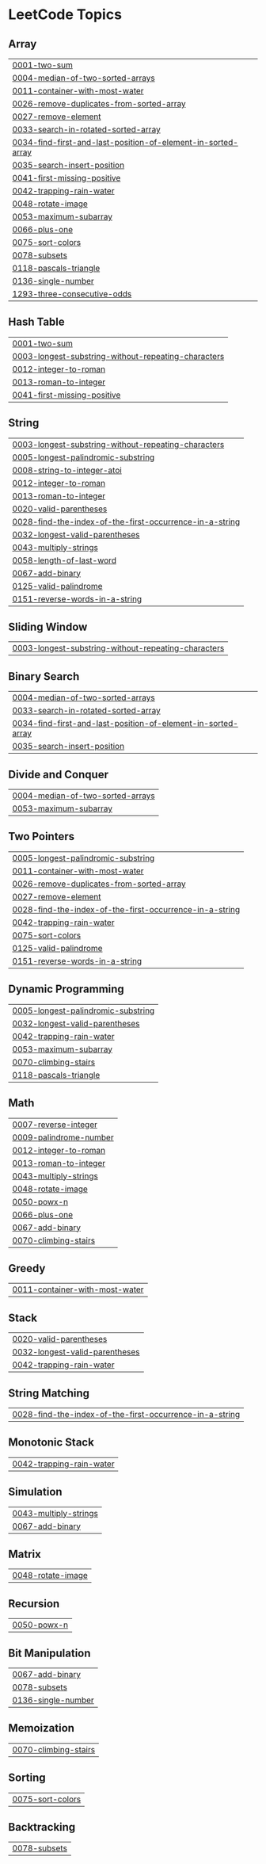 

<!---LeetCode Topics Start-->
# LeetCode Topics
## Array
|  |
| ------- |
| [0001-two-sum](https://github.com/solomon-2105/DSA/tree/master/0001-two-sum) |
| [0004-median-of-two-sorted-arrays](https://github.com/solomon-2105/DSA/tree/master/0004-median-of-two-sorted-arrays) |
| [0011-container-with-most-water](https://github.com/solomon-2105/DSA/tree/master/0011-container-with-most-water) |
| [0026-remove-duplicates-from-sorted-array](https://github.com/solomon-2105/DSA/tree/master/0026-remove-duplicates-from-sorted-array) |
| [0027-remove-element](https://github.com/solomon-2105/DSA/tree/master/0027-remove-element) |
| [0033-search-in-rotated-sorted-array](https://github.com/solomon-2105/DSA/tree/master/0033-search-in-rotated-sorted-array) |
| [0034-find-first-and-last-position-of-element-in-sorted-array](https://github.com/solomon-2105/DSA/tree/master/0034-find-first-and-last-position-of-element-in-sorted-array) |
| [0035-search-insert-position](https://github.com/solomon-2105/DSA/tree/master/0035-search-insert-position) |
| [0041-first-missing-positive](https://github.com/solomon-2105/DSA/tree/master/0041-first-missing-positive) |
| [0042-trapping-rain-water](https://github.com/solomon-2105/DSA/tree/master/0042-trapping-rain-water) |
| [0048-rotate-image](https://github.com/solomon-2105/DSA/tree/master/0048-rotate-image) |
| [0053-maximum-subarray](https://github.com/solomon-2105/DSA/tree/master/0053-maximum-subarray) |
| [0066-plus-one](https://github.com/solomon-2105/DSA/tree/master/0066-plus-one) |
| [0075-sort-colors](https://github.com/solomon-2105/DSA/tree/master/0075-sort-colors) |
| [0078-subsets](https://github.com/solomon-2105/DSA/tree/master/0078-subsets) |
| [0118-pascals-triangle](https://github.com/solomon-2105/DSA/tree/master/0118-pascals-triangle) |
| [0136-single-number](https://github.com/solomon-2105/DSA/tree/master/0136-single-number) |
| [1293-three-consecutive-odds](https://github.com/solomon-2105/DSA/tree/master/1293-three-consecutive-odds) |
## Hash Table
|  |
| ------- |
| [0001-two-sum](https://github.com/solomon-2105/DSA/tree/master/0001-two-sum) |
| [0003-longest-substring-without-repeating-characters](https://github.com/solomon-2105/DSA/tree/master/0003-longest-substring-without-repeating-characters) |
| [0012-integer-to-roman](https://github.com/solomon-2105/DSA/tree/master/0012-integer-to-roman) |
| [0013-roman-to-integer](https://github.com/solomon-2105/DSA/tree/master/0013-roman-to-integer) |
| [0041-first-missing-positive](https://github.com/solomon-2105/DSA/tree/master/0041-first-missing-positive) |
## String
|  |
| ------- |
| [0003-longest-substring-without-repeating-characters](https://github.com/solomon-2105/DSA/tree/master/0003-longest-substring-without-repeating-characters) |
| [0005-longest-palindromic-substring](https://github.com/solomon-2105/DSA/tree/master/0005-longest-palindromic-substring) |
| [0008-string-to-integer-atoi](https://github.com/solomon-2105/DSA/tree/master/0008-string-to-integer-atoi) |
| [0012-integer-to-roman](https://github.com/solomon-2105/DSA/tree/master/0012-integer-to-roman) |
| [0013-roman-to-integer](https://github.com/solomon-2105/DSA/tree/master/0013-roman-to-integer) |
| [0020-valid-parentheses](https://github.com/solomon-2105/DSA/tree/master/0020-valid-parentheses) |
| [0028-find-the-index-of-the-first-occurrence-in-a-string](https://github.com/solomon-2105/DSA/tree/master/0028-find-the-index-of-the-first-occurrence-in-a-string) |
| [0032-longest-valid-parentheses](https://github.com/solomon-2105/DSA/tree/master/0032-longest-valid-parentheses) |
| [0043-multiply-strings](https://github.com/solomon-2105/DSA/tree/master/0043-multiply-strings) |
| [0058-length-of-last-word](https://github.com/solomon-2105/DSA/tree/master/0058-length-of-last-word) |
| [0067-add-binary](https://github.com/solomon-2105/DSA/tree/master/0067-add-binary) |
| [0125-valid-palindrome](https://github.com/solomon-2105/DSA/tree/master/0125-valid-palindrome) |
| [0151-reverse-words-in-a-string](https://github.com/solomon-2105/DSA/tree/master/0151-reverse-words-in-a-string) |
## Sliding Window
|  |
| ------- |
| [0003-longest-substring-without-repeating-characters](https://github.com/solomon-2105/DSA/tree/master/0003-longest-substring-without-repeating-characters) |
## Binary Search
|  |
| ------- |
| [0004-median-of-two-sorted-arrays](https://github.com/solomon-2105/DSA/tree/master/0004-median-of-two-sorted-arrays) |
| [0033-search-in-rotated-sorted-array](https://github.com/solomon-2105/DSA/tree/master/0033-search-in-rotated-sorted-array) |
| [0034-find-first-and-last-position-of-element-in-sorted-array](https://github.com/solomon-2105/DSA/tree/master/0034-find-first-and-last-position-of-element-in-sorted-array) |
| [0035-search-insert-position](https://github.com/solomon-2105/DSA/tree/master/0035-search-insert-position) |
## Divide and Conquer
|  |
| ------- |
| [0004-median-of-two-sorted-arrays](https://github.com/solomon-2105/DSA/tree/master/0004-median-of-two-sorted-arrays) |
| [0053-maximum-subarray](https://github.com/solomon-2105/DSA/tree/master/0053-maximum-subarray) |
## Two Pointers
|  |
| ------- |
| [0005-longest-palindromic-substring](https://github.com/solomon-2105/DSA/tree/master/0005-longest-palindromic-substring) |
| [0011-container-with-most-water](https://github.com/solomon-2105/DSA/tree/master/0011-container-with-most-water) |
| [0026-remove-duplicates-from-sorted-array](https://github.com/solomon-2105/DSA/tree/master/0026-remove-duplicates-from-sorted-array) |
| [0027-remove-element](https://github.com/solomon-2105/DSA/tree/master/0027-remove-element) |
| [0028-find-the-index-of-the-first-occurrence-in-a-string](https://github.com/solomon-2105/DSA/tree/master/0028-find-the-index-of-the-first-occurrence-in-a-string) |
| [0042-trapping-rain-water](https://github.com/solomon-2105/DSA/tree/master/0042-trapping-rain-water) |
| [0075-sort-colors](https://github.com/solomon-2105/DSA/tree/master/0075-sort-colors) |
| [0125-valid-palindrome](https://github.com/solomon-2105/DSA/tree/master/0125-valid-palindrome) |
| [0151-reverse-words-in-a-string](https://github.com/solomon-2105/DSA/tree/master/0151-reverse-words-in-a-string) |
## Dynamic Programming
|  |
| ------- |
| [0005-longest-palindromic-substring](https://github.com/solomon-2105/DSA/tree/master/0005-longest-palindromic-substring) |
| [0032-longest-valid-parentheses](https://github.com/solomon-2105/DSA/tree/master/0032-longest-valid-parentheses) |
| [0042-trapping-rain-water](https://github.com/solomon-2105/DSA/tree/master/0042-trapping-rain-water) |
| [0053-maximum-subarray](https://github.com/solomon-2105/DSA/tree/master/0053-maximum-subarray) |
| [0070-climbing-stairs](https://github.com/solomon-2105/DSA/tree/master/0070-climbing-stairs) |
| [0118-pascals-triangle](https://github.com/solomon-2105/DSA/tree/master/0118-pascals-triangle) |
## Math
|  |
| ------- |
| [0007-reverse-integer](https://github.com/solomon-2105/DSA/tree/master/0007-reverse-integer) |
| [0009-palindrome-number](https://github.com/solomon-2105/DSA/tree/master/0009-palindrome-number) |
| [0012-integer-to-roman](https://github.com/solomon-2105/DSA/tree/master/0012-integer-to-roman) |
| [0013-roman-to-integer](https://github.com/solomon-2105/DSA/tree/master/0013-roman-to-integer) |
| [0043-multiply-strings](https://github.com/solomon-2105/DSA/tree/master/0043-multiply-strings) |
| [0048-rotate-image](https://github.com/solomon-2105/DSA/tree/master/0048-rotate-image) |
| [0050-powx-n](https://github.com/solomon-2105/DSA/tree/master/0050-powx-n) |
| [0066-plus-one](https://github.com/solomon-2105/DSA/tree/master/0066-plus-one) |
| [0067-add-binary](https://github.com/solomon-2105/DSA/tree/master/0067-add-binary) |
| [0070-climbing-stairs](https://github.com/solomon-2105/DSA/tree/master/0070-climbing-stairs) |
## Greedy
|  |
| ------- |
| [0011-container-with-most-water](https://github.com/solomon-2105/DSA/tree/master/0011-container-with-most-water) |
## Stack
|  |
| ------- |
| [0020-valid-parentheses](https://github.com/solomon-2105/DSA/tree/master/0020-valid-parentheses) |
| [0032-longest-valid-parentheses](https://github.com/solomon-2105/DSA/tree/master/0032-longest-valid-parentheses) |
| [0042-trapping-rain-water](https://github.com/solomon-2105/DSA/tree/master/0042-trapping-rain-water) |
## String Matching
|  |
| ------- |
| [0028-find-the-index-of-the-first-occurrence-in-a-string](https://github.com/solomon-2105/DSA/tree/master/0028-find-the-index-of-the-first-occurrence-in-a-string) |
## Monotonic Stack
|  |
| ------- |
| [0042-trapping-rain-water](https://github.com/solomon-2105/DSA/tree/master/0042-trapping-rain-water) |
## Simulation
|  |
| ------- |
| [0043-multiply-strings](https://github.com/solomon-2105/DSA/tree/master/0043-multiply-strings) |
| [0067-add-binary](https://github.com/solomon-2105/DSA/tree/master/0067-add-binary) |
## Matrix
|  |
| ------- |
| [0048-rotate-image](https://github.com/solomon-2105/DSA/tree/master/0048-rotate-image) |
## Recursion
|  |
| ------- |
| [0050-powx-n](https://github.com/solomon-2105/DSA/tree/master/0050-powx-n) |
## Bit Manipulation
|  |
| ------- |
| [0067-add-binary](https://github.com/solomon-2105/DSA/tree/master/0067-add-binary) |
| [0078-subsets](https://github.com/solomon-2105/DSA/tree/master/0078-subsets) |
| [0136-single-number](https://github.com/solomon-2105/DSA/tree/master/0136-single-number) |
## Memoization
|  |
| ------- |
| [0070-climbing-stairs](https://github.com/solomon-2105/DSA/tree/master/0070-climbing-stairs) |
## Sorting
|  |
| ------- |
| [0075-sort-colors](https://github.com/solomon-2105/DSA/tree/master/0075-sort-colors) |
## Backtracking
|  |
| ------- |
| [0078-subsets](https://github.com/solomon-2105/DSA/tree/master/0078-subsets) |
<!---LeetCode Topics End-->